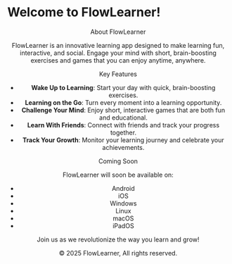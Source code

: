 # Welcome to FlowLearner!

<center>
 About FlowLearner

FlowLearner is an innovative learning app designed to make learning fun, interactive, and social. Engage your mind with short, brain-boosting exercises and games that you can enjoy anytime, anywhere.

 Key Features

- **Wake Up to Learning**: Start your day with quick, brain-boosting exercises.
- **Learning on the Go**: Turn every moment into a learning opportunity.
- **Challenge Your Mind**: Enjoy short, interactive games that are both fun and educational.
- **Learn With Friends**: Connect with friends and track your progress together.
- **Track Your Growth**: Monitor your learning journey and celebrate your achievements.

 Coming Soon

FlowLearner will soon be available on:

- Android
- iOS
- Windows
- Linux
- macOS
- iPadOS

Join us as we revolutionize the way you learn and grow!

© 2025 FlowLearner, All rights reserved.
</center>
